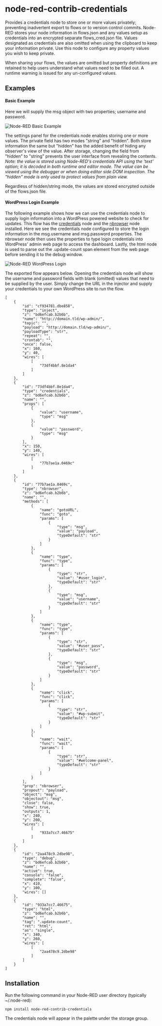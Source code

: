 # node-red-contrib-credentials
Provides a credentials node to store one or more values privately; preventing
inadvertent export to flows or to version control commits. Node-RED stores
your node information in flows.json and any values setup as credentials into
an encrypted separate flows_cred.json file. Values designated as credentials are
also omitted when using the clipboard to keep your information private. Use
this node to configure any property values you wish to keep private.

When sharing your flows, the values are omitted but property definitions are
retained to help users understand what values need to be filled out. A runtime
warning is issued for any un-configured values.

## Examples

#### Basic Example
Here we will supply the msg object with two properties; username and password.

![Node-RED Basic Example](/credentials/demo/basic.jpg?raw=true "Basic use")

The settings panel for the credentials node enables storing one or more values.
The private field has two modes "string" and "hidden". Both store information
the same but "hidden" has the added benefit of hiding any observer's view of the
value. After storage, changing the field from "hidden" to "string" prevents the
user interface from revealing the contents. *Note: the value is stored using
Node-RED's credentials API using the 'text' option; it is decoded in both
runtime and editor mode. The value can be viewed using the debugger or when
doing editor side DOM inspection. The "hidden" mode is only used to protect
values from plain view.*

Regardless of hidden/string mode, the values are stored encrypted outside of
the flows.json file.

#### WordPress Login Example
The following example shows how we can use the credentials node to supply login
information into a WordPress powered website to check for updates. This flow has
the [credentials](https://github.com/steveorevo/node-red-contrib-credentials) node and the [nbrowser](https://github.com/steveorevo/node-red-contrib-nbrowser) node installed. Here we see the
credentials node configured to store the login information in the msg.username
and msg.password properties. The nbrowser node then uses the properties to type
login credentials into WordPress' admin web page to access the dashboard.
Lastly, the html node is used to parse out the .update-count span element from
the web page before sending it to the debug window.


![Node-RED WordPress Login](/credentials/demo/wp.jpg?raw=true "Check for WordPress updates")

The exported flow appears below. Opening the credentials node will show the
username and password fields with blank (omitted) values that need to be supplied
by the user. Simply change the URL in the injector and supply your credentials
to your own WordPress site to run the flow.
```
[
    {
        "id": "cf934781.dbe858",
        "type": "inject",
        "z": "bd6efcab.b2b6b",
        "name": "http://domain.tld/wp-admin/",
        "topic": "",
        "payload": "http://domain.tld/wp-admin/",
        "payloadType": "str",
        "repeat": "",
        "crontab": "",
        "once": false,
        "x": 160,
        "y": 40,
        "wires": [
            [
                "73df4bbf.8e1da4"
            ]
        ]
    },
    {
        "id": "73df4bbf.8e1da4",
        "type": "credentials",
        "z": "bd6efcab.b2b6b",
        "name": "",
        "props": [
            {
                "value": "username",
                "type": "msg"
            },
            {
                "value": "password",
                "type": "msg"
            }
        ],
        "x": 150,
        "y": 140,
        "wires": [
            [
                "77b7ae1a.0469c"
            ]
        ]
    },
    {
        "id": "77b7ae1a.0469c",
        "type": "nbrowser",
        "z": "bd6efcab.b2b6b",
        "name": "",
        "methods": [
            {
                "name": "gotoURL",
                "func": "goto",
                "params": [
                    {
                        "type": "msg",
                        "value": "payload",
                        "typeDefault": "str"
                    }
                ]
            },
            {
                "name": "type",
                "func": "type",
                "params": [
                    {
                        "type": "str",
                        "value": "#user_login",
                        "typeDefault": "str"
                    },
                    {
                        "type": "msg",
                        "value": "username",
                        "typeDefault": "str"
                    }
                ]
            },
            {
                "name": "type",
                "func": "type",
                "params": [
                    {
                        "type": "str",
                        "value": "#user_pass",
                        "typeDefault": "str"
                    },
                    {
                        "type": "msg",
                        "value": "password",
                        "typeDefault": "str"
                    }
                ]
            },
            {
                "name": "click",
                "func": "click",
                "params": [
                    {
                        "type": "str",
                        "value": "#wp-submit",
                        "typeDefault": "str"
                    }
                ]
            },
            {
                "name": "wait",
                "func": "wait",
                "params": [
                    {
                        "type": "str",
                        "value": "#welcome-panel",
                        "typeDefault": "str"
                    }
                ]
            }
        ],
        "prop": "nbrowser",
        "propout": "payload",
        "object": "msg",
        "objectout": "msg",
        "close": false,
        "show": true,
        "outputs": 1,
        "x": 240,
        "y": 200,
        "wires": [
            [
                "933a7cc7.46675"
            ]
        ]
    },
    {
        "id": "2aa478c9.2dbe98",
        "type": "debug",
        "z": "bd6efcab.b2b6b",
        "name": "",
        "active": true,
        "console": "false",
        "complete": "false",
        "x": 410,
        "y": 100,
        "wires": []
    },
    {
        "id": "933a7cc7.46675",
        "type": "html",
        "z": "bd6efcab.b2b6b",
        "name": "",
        "tag": ".update-count",
        "ret": "html",
        "as": "single",
        "x": 340,
        "y": 260,
        "wires": [
            [
                "2aa478c9.2dbe98"
            ]
        ]
    }
]
```
## Installation
Run the following command in your Node-RED user directory (typically ~/.node-red):

    npm install node-red-contrib-credentials

The credentials node will appear in the palette under the storage group.
